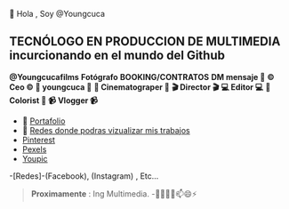 👋 Hola , Soy @Youngcuca
## **TECNÓLOGO EN PRODUCCION DE MULTIMEDIA** incurcionando en el mundo del Github
**@Youngcucafilms**
**Fotógrafo**
**BOOKING/CONTRATOS**
**DM mensaje 📩**
**©️ Ceo ©️ 📸 youngcuca 📸**
**🎥 Cinematograper 🎥**
**🎬 Director 🎬**
**💻 Editor 💻**
**🎨 Colorist 🎨**
**📹 Vlogger 📹**



- 👀 [Portafolio](https://drive.google.com/drive/folders/1GOocN0ug3b5xjQhjYifBr4Mbwg3fy6Th)
- 👀 [Redes donde podras vizualizar mis trabajos](https://linktr.ee/Youngcucafilms?fbclid=PAZXh0bgNhZW0CMTEAAaZKuPxjlvIGmzdr2LPWCCfHpYXK44bkYJVaaLayq6qNCap5kxC9RvEQRy0_aem_cyPFjrM0o1RwUgf7c9710g)
- [Pinterest](https://co.pinterest.com/Youngcucafilms/)
- [Pexels](https://www.pexels.com/es-es/@youngcucafilms-1091646142/)
- [Youpic](https://youpic.com/youngcucafilms)

-[Redes]-(Facebook), (Instagram) , Etc...
>**Proximamente** : Ing Multimedia.
-👋👀🌱💞️📫😄⚡
<!---
Youngcuca/Youngcuca is a ✨ special ✨ repository because its `README.md` (this file) appears on your GitHub profile.
You can click the Preview link to take a look at your changes.
--->
